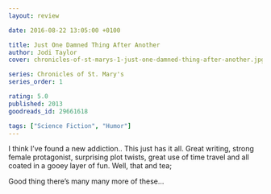 ```yaml
---
layout: review

date: 2016-08-22 13:05:00 +0100

title: Just One Damned Thing After Another
author: Jodi Taylor
cover: chronicles-of-st-marys-1-just-one-damned-thing-after-another.jpg

series: Chronicles of St. Mary's
series_order: 1

rating: 5.0
published: 2013
goodreads_id: 29661618

tags: ["Science Fiction", "Humor"]
---
```


I think I’ve found a new addiction.. This just has it all. Great writing, strong female protagonist, surprising plot twists, great use of time travel and all coated in a gooey layer of fun. Well, that and tea;

<!--more-->

Good thing there’s many many more of these…
